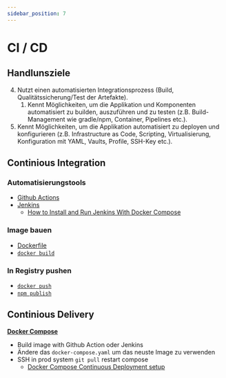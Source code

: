 ```yaml
---
sidebar_position: 7
---
```


# CI / CD

## Handlunsziele

4. Nutzt einen automatisierten Integrationsprozess (Build, Qualitätssicherung/Test der Artefakte). 
    1. Kennt Möglichkeiten, um die Applikation und Komponenten automatisiert zu builden, auszuführen und zu testen (z.B. Build-Management wie gradle/npm, Container, Pipelines etc.).
5. Kennt Möglichkeiten, um die Applikation automatisiert zu deployen und konfigurieren (z.B. Infrastructure as Code, Scripting, Virtualisierung, Konfiguration mit YAML, Vaults, Profile, SSH-Key etc.).

## Continious Integration

### Automatisierungstools

- [Github Actions](https://docs.github.com/en/actions)
- [Jenkins](https://www.jenkins.io)
  - [How to Install and Run Jenkins With Docker Compose](https://www.cloudbees.com/blog/how-to-install-and-run-jenkins-with-docker-compose)

### Image bauen

- [Dockerfile](https://docs.docker.com/engine/reference/builder/)
- [`docker build`](https://docs.docker.com/engine/reference/commandline/build/)

### In Registry pushen 

- [`docker push`](https://docs.docker.com/engine/reference/commandline/push/)
- [`npm publish`](https://docs.npmjs.com/cli/v6/commands/npm-publish)

## Continious Delivery

**[Docker Compose](https://docs.docker.com/compose/compose-file/)**

- Build image with Github Action oder Jenkins
- Ändere das `docker-compose.yaml` um das neuste Image zu verwenden
- SSH in prod system `git pull` restart compose
  - [Docker Compose Continuous Deployment setup](https://stackoverflow.com/a/42302633)
